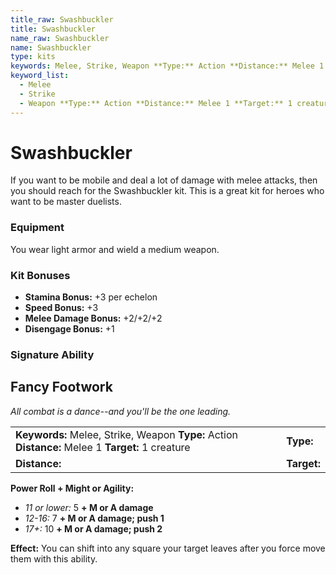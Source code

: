 ```yaml
---
title_raw: Swashbuckler
title: Swashbuckler
name_raw: Swashbuckler
name: Swashbuckler
type: kits
keywords: Melee, Strike, Weapon **Type:** Action **Distance:** Melee 1 **Target:** 1 creature
keyword_list:
  - Melee
  - Strike
  - Weapon **Type:** Action **Distance:** Melee 1 **Target:** 1 creature
---
```


# Swashbuckler

If you want to be mobile and deal a lot of damage with melee attacks, then you should reach for the Swashbuckler kit. This is a great kit for heroes who want to be master duelists.

### Equipment

You wear light armor and wield a medium weapon.

### Kit Bonuses

- **Stamina Bonus:** +3 per echelon
- **Speed Bonus:** +3
- **Melee Damage Bonus:** +2/+2/+2
- **Disengage Bonus:** +1

### Signature Ability

## Fancy Footwork

*All combat is a dance--and you'll be the one leading.*

|                                                                                                   |             |
| :------------------------------------------------------------------------------------------------ | :---------- |
| **Keywords:** Melee, Strike, Weapon **Type:** Action **Distance:** Melee 1 **Target:** 1 creature | **Type:**   |
| **Distance:**                                                                                     | **Target:** |

**Power Roll + Might or Agility:**

- *11 or lower:* 5 **+ M or A damage**
- *12-16:* 7 **+ M or A damage; push 1**
- *17+:* 10 **+ M or A damage; push 2**

**Effect:** You can shift into any square your target leaves after you force move them with this ability.
